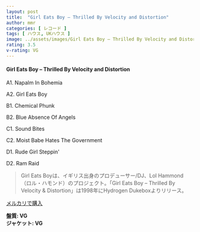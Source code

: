 ```yaml
---
layout: post
title:  "Girl Eats Boy – Thrilled By Velocity and Distortion"
author: mmr
categories: [ レコード ]
tags: [ ハウス, UKハウス ]
image: ../assets/images/Girl Eats Boy – Thrilled By Velocity and Distortion.jpg
rating: 3.5
v-rating: VG
---
```


#### Girl Eats Boy – Thrilled By Velocity and Distortion

A1. Napalm In Bohemia

A2. Girl Eats Boy

B1. Chemical Phunk

B2. Blue Absence Of Angels

C1. Sound Bites

C2. Moist Babe Hates The Government

D1. Rude Girl Steppin'

D2. Ram Raid

> Girl Eats Boyは、イギリス出身のプロデューサー/DJ、Lol Hammond（ロル・ハモンド）のプロジェクト。「Girl Eats Boy – Thrilled By Velocity & Distortion」は1998年にHydrogen Dukeboxよりリリース。


[メルカリで購入](https://jp.mercari.com/item/m44020854445)

<div class="mt-4 mb-4 d-flex align-items-center">
<strong class="mr-1">盤質: VG</strong>
</div>
<div class="mt-4 mb-4 d-flex align-items-center">
<strong class="mr-1">ジャケット: VG</strong>
</div>

